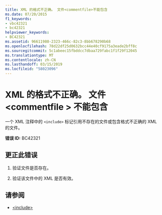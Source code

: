 ```yaml
---
title: XML 的格式不正确。 文件<commentfile>不能包含
ms.date: 07/20/2015
f1_keywords:
- vbc42321
- bc42321
helpviewer_keywords:
- BC42321
ms.assetid: 96611980-2323-466c-82c3-8bb678290b68
ms.openlocfilehash: 78d22df25d0632bcc44e40cf9175a3eade2bff8c
ms.sourcegitcommit: 5c1abeec15fbddcc7dbaa729fabc1f1f29f12045
ms.translationtype: MT
ms.contentlocale: zh-CN
ms.lasthandoff: 03/15/2019
ms.locfileid: "58023096"
---
```

# <a name="badly-formed-xml-file-commentfile-cannot-be-included"></a>XML 的格式不正确。 文件\<commentfile > 不能包含
一个 XML 注释中的 `<include>` 标记引用不存在的文件或包含格式不正确的 XML 的文件。  
  
 **错误 ID:** BC42321  
  
## <a name="to-correct-this-error"></a>更正此错误  
  
1.  验证文件是否存在。  
  
2.  验证该文件中的 XML 是否有效。  
  
## <a name="see-also"></a>请参阅

- [\<include>](../../visual-basic/language-reference/xmldoc/include.md)
